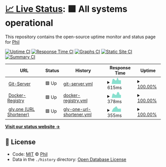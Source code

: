 # [📈 Live Status](https://status.ucode.space): <!--live status--> **🟩 All systems operational**

This repository contains the open-source uptime monitor and status page for [Phil](https://ucode.space)

[![Uptime CI](https://github.com/sniffingsugar/status/workflows/Uptime%20CI/badge.svg)](https://github.com/sniffingsugar/status/actions?query=workflow%3A%22Uptime+CI%22)
[![Response Time CI](https://github.com/sniffingsugar/status/workflows/Response%20Time%20CI/badge.svg)](https://github.com/sniffingsugar/status/actions?query=workflow%3A%22Response+Time+CI%22)
[![Graphs CI](https://github.com/sniffingsugar/status/workflows/Graphs%20CI/badge.svg)](https://github.com/sniffingsugar/status/actions?query=workflow%3A%22Graphs+CI%22)
[![Static Site CI](https://github.com/sniffingsugar/status/workflows/Static%20Site%20CI/badge.svg)](https://github.com/sniffingsugar/status/actions?query=workflow%3A%22Static+Site+CI%22)
[![Summary CI](https://github.com/sniffingsugar/status/workflows/Summary%20CI/badge.svg)](https://github.com/sniffingsugar/status/actions?query=workflow%3A%22Summary+CI%22)

<!--start: status pages-->
<!-- This summary is generated by Upptime (https://github.com/upptime/upptime) -->
<!-- Do not edit this manually, your changes will be overwritten -->
<!-- prettier-ignore -->
| URL | Status | History | Response Time | Uptime |
| --- | ------ | ------- | ------------- | ------ |
| <img alt="" src="https://favicons.githubusercontent.com/git.ucode.space" height="13"> [Git-Server](https://git.ucode.space) | 🟩 Up | [git-server.yml](https://github.com/sniffingsugar/status/commits/HEAD/history/git-server.yml) | <details><summary><img alt="Response time graph" src="./graphs/git-server/response-time-week.png" height="20"> 615ms</summary><br><a href="https://status.ucode.space/history/git-server"><img alt="Response time 615" src="https://img.shields.io/endpoint?url=https%3A%2F%2Fraw.githubusercontent.com%2Fsniffingsugar%2Fstatus%2FHEAD%2Fapi%2Fgit-server%2Fresponse-time.json"></a><br><a href="https://status.ucode.space/history/git-server"><img alt="24-hour response time 524" src="https://img.shields.io/endpoint?url=https%3A%2F%2Fraw.githubusercontent.com%2Fsniffingsugar%2Fstatus%2FHEAD%2Fapi%2Fgit-server%2Fresponse-time-day.json"></a><br><a href="https://status.ucode.space/history/git-server"><img alt="7-day response time 615" src="https://img.shields.io/endpoint?url=https%3A%2F%2Fraw.githubusercontent.com%2Fsniffingsugar%2Fstatus%2FHEAD%2Fapi%2Fgit-server%2Fresponse-time-week.json"></a><br><a href="https://status.ucode.space/history/git-server"><img alt="30-day response time 615" src="https://img.shields.io/endpoint?url=https%3A%2F%2Fraw.githubusercontent.com%2Fsniffingsugar%2Fstatus%2FHEAD%2Fapi%2Fgit-server%2Fresponse-time-month.json"></a><br><a href="https://status.ucode.space/history/git-server"><img alt="1-year response time 615" src="https://img.shields.io/endpoint?url=https%3A%2F%2Fraw.githubusercontent.com%2Fsniffingsugar%2Fstatus%2FHEAD%2Fapi%2Fgit-server%2Fresponse-time-year.json"></a></details> | <details><summary><a href="https://status.ucode.space/history/git-server">100.00%</a></summary><a href="https://status.ucode.space/history/git-server"><img alt="All-time uptime 100.00%" src="https://img.shields.io/endpoint?url=https%3A%2F%2Fraw.githubusercontent.com%2Fsniffingsugar%2Fstatus%2FHEAD%2Fapi%2Fgit-server%2Fuptime.json"></a><br><a href="https://status.ucode.space/history/git-server"><img alt="24-hour uptime 100.00%" src="https://img.shields.io/endpoint?url=https%3A%2F%2Fraw.githubusercontent.com%2Fsniffingsugar%2Fstatus%2FHEAD%2Fapi%2Fgit-server%2Fuptime-day.json"></a><br><a href="https://status.ucode.space/history/git-server"><img alt="7-day uptime 100.00%" src="https://img.shields.io/endpoint?url=https%3A%2F%2Fraw.githubusercontent.com%2Fsniffingsugar%2Fstatus%2FHEAD%2Fapi%2Fgit-server%2Fuptime-week.json"></a><br><a href="https://status.ucode.space/history/git-server"><img alt="30-day uptime 100.00%" src="https://img.shields.io/endpoint?url=https%3A%2F%2Fraw.githubusercontent.com%2Fsniffingsugar%2Fstatus%2FHEAD%2Fapi%2Fgit-server%2Fuptime-month.json"></a><br><a href="https://status.ucode.space/history/git-server"><img alt="1-year uptime 100.00%" src="https://img.shields.io/endpoint?url=https%3A%2F%2Fraw.githubusercontent.com%2Fsniffingsugar%2Fstatus%2FHEAD%2Fapi%2Fgit-server%2Fuptime-year.json"></a></details>
| <img alt="" src="https://favicons.githubusercontent.com/registry.ucode.space" height="13"> [Docker-Registry](https://registry.ucode.space) | 🟩 Up | [docker-registry.yml](https://github.com/sniffingsugar/status/commits/HEAD/history/docker-registry.yml) | <details><summary><img alt="Response time graph" src="./graphs/docker-registry/response-time-week.png" height="20"> 378ms</summary><br><a href="https://status.ucode.space/history/docker-registry"><img alt="Response time 378" src="https://img.shields.io/endpoint?url=https%3A%2F%2Fraw.githubusercontent.com%2Fsniffingsugar%2Fstatus%2FHEAD%2Fapi%2Fdocker-registry%2Fresponse-time.json"></a><br><a href="https://status.ucode.space/history/docker-registry"><img alt="24-hour response time 290" src="https://img.shields.io/endpoint?url=https%3A%2F%2Fraw.githubusercontent.com%2Fsniffingsugar%2Fstatus%2FHEAD%2Fapi%2Fdocker-registry%2Fresponse-time-day.json"></a><br><a href="https://status.ucode.space/history/docker-registry"><img alt="7-day response time 378" src="https://img.shields.io/endpoint?url=https%3A%2F%2Fraw.githubusercontent.com%2Fsniffingsugar%2Fstatus%2FHEAD%2Fapi%2Fdocker-registry%2Fresponse-time-week.json"></a><br><a href="https://status.ucode.space/history/docker-registry"><img alt="30-day response time 378" src="https://img.shields.io/endpoint?url=https%3A%2F%2Fraw.githubusercontent.com%2Fsniffingsugar%2Fstatus%2FHEAD%2Fapi%2Fdocker-registry%2Fresponse-time-month.json"></a><br><a href="https://status.ucode.space/history/docker-registry"><img alt="1-year response time 378" src="https://img.shields.io/endpoint?url=https%3A%2F%2Fraw.githubusercontent.com%2Fsniffingsugar%2Fstatus%2FHEAD%2Fapi%2Fdocker-registry%2Fresponse-time-year.json"></a></details> | <details><summary><a href="https://status.ucode.space/history/docker-registry">100.00%</a></summary><a href="https://status.ucode.space/history/docker-registry"><img alt="All-time uptime 100.00%" src="https://img.shields.io/endpoint?url=https%3A%2F%2Fraw.githubusercontent.com%2Fsniffingsugar%2Fstatus%2FHEAD%2Fapi%2Fdocker-registry%2Fuptime.json"></a><br><a href="https://status.ucode.space/history/docker-registry"><img alt="24-hour uptime 100.00%" src="https://img.shields.io/endpoint?url=https%3A%2F%2Fraw.githubusercontent.com%2Fsniffingsugar%2Fstatus%2FHEAD%2Fapi%2Fdocker-registry%2Fuptime-day.json"></a><br><a href="https://status.ucode.space/history/docker-registry"><img alt="7-day uptime 100.00%" src="https://img.shields.io/endpoint?url=https%3A%2F%2Fraw.githubusercontent.com%2Fsniffingsugar%2Fstatus%2FHEAD%2Fapi%2Fdocker-registry%2Fuptime-week.json"></a><br><a href="https://status.ucode.space/history/docker-registry"><img alt="30-day uptime 100.00%" src="https://img.shields.io/endpoint?url=https%3A%2F%2Fraw.githubusercontent.com%2Fsniffingsugar%2Fstatus%2FHEAD%2Fapi%2Fdocker-registry%2Fuptime-month.json"></a><br><a href="https://status.ucode.space/history/docker-registry"><img alt="1-year uptime 100.00%" src="https://img.shields.io/endpoint?url=https%3A%2F%2Fraw.githubusercontent.com%2Fsniffingsugar%2Fstatus%2FHEAD%2Fapi%2Fdocker-registry%2Fuptime-year.json"></a></details>
| <img alt="" src="https://favicons.githubusercontent.com/gly.one" height="13"> [gly.one (URL Shortener)](https://gly.one) | 🟩 Up | [gly-one-url-shortener.yml](https://github.com/sniffingsugar/status/commits/HEAD/history/gly-one-url-shortener.yml) | <details><summary><img alt="Response time graph" src="./graphs/gly-one-url-shortener/response-time-week.png" height="20"> 355ms</summary><br><a href="https://status.ucode.space/history/gly-one-url-shortener"><img alt="Response time 355" src="https://img.shields.io/endpoint?url=https%3A%2F%2Fraw.githubusercontent.com%2Fsniffingsugar%2Fstatus%2FHEAD%2Fapi%2Fgly-one-url-shortener%2Fresponse-time.json"></a><br><a href="https://status.ucode.space/history/gly-one-url-shortener"><img alt="24-hour response time 299" src="https://img.shields.io/endpoint?url=https%3A%2F%2Fraw.githubusercontent.com%2Fsniffingsugar%2Fstatus%2FHEAD%2Fapi%2Fgly-one-url-shortener%2Fresponse-time-day.json"></a><br><a href="https://status.ucode.space/history/gly-one-url-shortener"><img alt="7-day response time 355" src="https://img.shields.io/endpoint?url=https%3A%2F%2Fraw.githubusercontent.com%2Fsniffingsugar%2Fstatus%2FHEAD%2Fapi%2Fgly-one-url-shortener%2Fresponse-time-week.json"></a><br><a href="https://status.ucode.space/history/gly-one-url-shortener"><img alt="30-day response time 355" src="https://img.shields.io/endpoint?url=https%3A%2F%2Fraw.githubusercontent.com%2Fsniffingsugar%2Fstatus%2FHEAD%2Fapi%2Fgly-one-url-shortener%2Fresponse-time-month.json"></a><br><a href="https://status.ucode.space/history/gly-one-url-shortener"><img alt="1-year response time 355" src="https://img.shields.io/endpoint?url=https%3A%2F%2Fraw.githubusercontent.com%2Fsniffingsugar%2Fstatus%2FHEAD%2Fapi%2Fgly-one-url-shortener%2Fresponse-time-year.json"></a></details> | <details><summary><a href="https://status.ucode.space/history/gly-one-url-shortener">100.00%</a></summary><a href="https://status.ucode.space/history/gly-one-url-shortener"><img alt="All-time uptime 100.00%" src="https://img.shields.io/endpoint?url=https%3A%2F%2Fraw.githubusercontent.com%2Fsniffingsugar%2Fstatus%2FHEAD%2Fapi%2Fgly-one-url-shortener%2Fuptime.json"></a><br><a href="https://status.ucode.space/history/gly-one-url-shortener"><img alt="24-hour uptime 100.00%" src="https://img.shields.io/endpoint?url=https%3A%2F%2Fraw.githubusercontent.com%2Fsniffingsugar%2Fstatus%2FHEAD%2Fapi%2Fgly-one-url-shortener%2Fuptime-day.json"></a><br><a href="https://status.ucode.space/history/gly-one-url-shortener"><img alt="7-day uptime 100.00%" src="https://img.shields.io/endpoint?url=https%3A%2F%2Fraw.githubusercontent.com%2Fsniffingsugar%2Fstatus%2FHEAD%2Fapi%2Fgly-one-url-shortener%2Fuptime-week.json"></a><br><a href="https://status.ucode.space/history/gly-one-url-shortener"><img alt="30-day uptime 100.00%" src="https://img.shields.io/endpoint?url=https%3A%2F%2Fraw.githubusercontent.com%2Fsniffingsugar%2Fstatus%2FHEAD%2Fapi%2Fgly-one-url-shortener%2Fuptime-month.json"></a><br><a href="https://status.ucode.space/history/gly-one-url-shortener"><img alt="1-year uptime 100.00%" src="https://img.shields.io/endpoint?url=https%3A%2F%2Fraw.githubusercontent.com%2Fsniffingsugar%2Fstatus%2FHEAD%2Fapi%2Fgly-one-url-shortener%2Fuptime-year.json"></a></details>

<!--end: status pages-->

[**Visit our status website →**](https://status.ucode.space)

## 📄 License

- Code: [MIT](./LICENSE) © [Phil](https://ucode.space)
- Data in the `./history` directory: [Open Database License](https://opendatacommons.org/licenses/odbl/1-0/)
